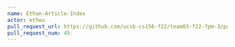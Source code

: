 ```yaml
---
name: Ethan-Article-Index
actor: ethwu
pull_request_url: https://github.com/ucsb-cs156-f22/team03-f22-7pm-3/pull/45
pull_request_num: 45
---
```

